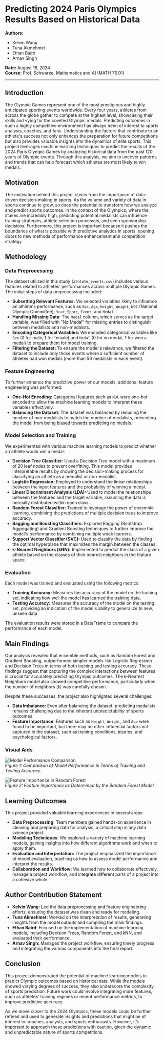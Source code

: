 # Predicting 2024 Paris Olympics Results Based on Historical Data

**Authors:**
- Kelvin Wang
- Tuna Akmehmet
- Ethan Baird
- Arnav Singh

**Date:** August 18, 2024  
**Course:** Prof. Schwarze, Mathematics and AI (MATH 76.01)

---

## Introduction

The Olympic Games represent one of the most prestigious and highly anticipated sporting events worldwide. Every four years, athletes from across the globe gather to compete at the highest level, showcasing their skills and vying for the coveted Olympic medals. Predicting outcomes in such a highly competitive environment has always been of interest to sports analysts, coaches, and fans. Understanding the factors that contribute to an athlete's success not only enhances the preparation for future competitions but also provides valuable insights into the dynamics of elite sports. This project leverages machine learning techniques to predict the results of the 2024 Paris Olympic Games by analyzing historical data from the past 120 years of Olympic events. Through this analysis, we aim to uncover patterns and trends that can help forecast which athletes are most likely to win medals.

## Motivation

The motivation behind this project stems from the importance of data-driven decision-making in sports. As the volume and variety of data in sports continue to grow, so does the potential to transform how we analyze and predict sports outcomes. In the context of the Olympics, where the stakes are incredibly high, predicting potential medalists can influence training strategies, athlete selection processes, and even sponsorship decisions. Furthermore, this project is important because it pushes the boundaries of what is possible with predictive analytics in sports, opening doors to new methods of performance enhancement and competition strategy.

## Methodology

### Data Preprocessing

The dataset utilized in this study (`athlete_events.csv`) includes various features related to athletes' performances across multiple Olympic Games. The initial steps of data preprocessing included:

- **Subsetting Relevant Features:** We selected variables likely to influence an athlete's performance, such as `Sex`, `Age`, `Height`, `Weight`, `NOC` (National Olympic Committee), `Year`, `Sport`, `Event`, and `Medal`.
- **Handling Missing Data:** The `Medal` column, which serves as the target variable, was filled with "No Medal" for missing entries to distinguish between medalists and non-medalists.
- **Encoding Categorical Variables:** We encoded categorical variables like `Sex` (0 for male, 1 for female) and `Medal` (0 for no medal, 1 for won a medal) to prepare them for model training.
- **Filtering the Dataset:** To ensure the model's relevance, we filtered the dataset to include only those events where a sufficient number of athletes had won medals (more than 50 medalists in each event).

### Feature Engineering

To further enhance the predictive power of our models, additional feature engineering was performed:

- **One-Hot Encoding:** Categorical features such as `NOC` were one-hot encoded to allow the machine learning models to interpret these variables effectively.
- **Balancing the Dataset:** The dataset was balanced by reducing the number of non-medalists to match the number of medalists, preventing the model from being biased towards predicting no medals.

### Model Selection and Training

We experimented with various machine learning models to predict whether an athlete would win a medal:

- **Decision Tree Classifier:** Used a Decision Tree model with a maximum of 20 leaf nodes to prevent overfitting. This model provides interpretable results by showing the decision-making process for classifying an athlete as a medalist or non-medalist.
- **Logistic Regression:** Employed to understand the linear relationships between the input features and the probability of winning a medal.
- **Linear Discriminant Analysis (LDA):** Used to model the relationships between the features and the target variable, assuming the data is normally distributed within each class.
- **Random Forest Classifier:** Trained to leverage the power of ensemble learning, combining the predictions of multiple decision trees to improve accuracy.
- **Bagging and Boosting Classifiers:** Explored Bagging (Bootstrap Aggregating) and Gradient Boosting techniques to further improve the model's performance by combining multiple weak learners.
- **Support Vector Classifier (SVC):** Used to classify the data by finding the optimal hyperplane that maximizes the margin between the classes.
- **k-Nearest Neighbors (kNN):** Implemented to predict the class of a given athlete based on the classes of their nearest neighbors in the feature space.

### Evaluation

Each model was trained and evaluated using the following metrics:

- **Training Accuracy:** Measures the accuracy of the model on the training set, indicating how well the model has learned the training data.
- **Testing Accuracy:** Measures the accuracy of the model on the testing set, providing an indication of the model's ability to generalize to new, unseen data.

The evaluation results were stored in a DataFrame to compare the performance of each model.

## Main Findings

Our analysis revealed that ensemble methods, such as Random Forest and Gradient Boosting, outperformed simpler models like Logistic Regression and Decision Trees in terms of both training and testing accuracy. These findings suggest that capturing the complex interactions between features is crucial for accurately predicting Olympic outcomes. The k-Nearest Neighbors model also showed competitive performance, particularly when the number of neighbors (k) was carefully chosen.

Despite these successes, the project also highlighted several challenges:
- **Data Imbalance:** Even after balancing the dataset, predicting medalists remains challenging due to the inherent unpredictability of sports outcomes.
- **Feature Importance:** Features such as `Height`, `Weight`, and `Age` were found to be important, but there may be other influential factors not captured in the dataset, such as training conditions, injuries, and psychological factors.

### Visual Aids

![Model Performance Comparison](model_performance.png)  
*Figure 1: Comparison of Model Performance in Terms of Training and Testing Accuracy.*

![Feature Importance in Random Forest](feature_importance.png)  
*Figure 2: Feature Importance as Determined by the Random Forest Model.*

## Learning Outcomes

This project provided valuable learning experiences in several areas:

- **Data Preprocessing:** Team members gained hands-on experience in cleaning and preparing data for analysis, a critical step in any data science project.
- **Modeling Techniques:** We explored a variety of machine learning models, gaining insights into how different algorithms work and when to apply them.
- **Evaluation and Interpretation:** The project emphasized the importance of model evaluation, teaching us how to assess model performance and interpret the results.
- **Collaboration and Workflow:** We learned how to collaborate effectively, manage a project workflow, and integrate different parts of a project into a cohesive whole.

## Author Contribution Statement

- **Kelvin Wang:** Led the data preprocessing and feature engineering efforts, ensuring the dataset was clean and ready for modeling.
- **Tuna Akmehmet:** Worked on the interpretation of results, generating insights from the model outputs and compiling the main findings.
- **Ethan Baird:** Focused on the implementation of machine learning models, including Decision Trees, Random Forest, and kNN, and evaluated their performance.
- **Arnav Singh:** Managed the project workflow, ensuring timely progress and integrating the various components into the final report.

## Conclusion

This project demonstrated the potential of machine learning models to predict Olympic outcomes based on historical data. While the models showed varying degrees of success, they also underscore the complexity of sports prediction. Future work could involve integrating more features, such as athletes' training regimes or recent performance metrics, to improve predictive accuracy.

As we move closer to the 2024 Olympics, these models could be further refined and used to generate insights and predictions that might be of interest to coaches, analysts, and sports enthusiasts. However, it's important to approach these predictions with caution, given the dynamic and unpredictable nature of sports competitions.
